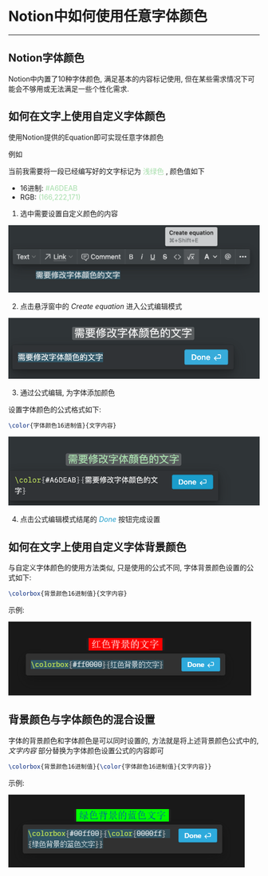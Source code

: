 # Notion中如何使用任意字体颜色

---

## Notion字体颜色

Notion中内置了10种字体颜色, 满足基本的内容标记使用, 但在某些需求情况下可能会不够用或无法满足一些个性化需求.

## 如何在文字上使用自定义字体颜色

使用Notion提供的Equation即可实现任意字体颜色

例如

当前我需要将一段已经编写好的文字标记为 <span style="color: #A6DEAB;">浅绿色</span> , 颜色值如下

- 16进制: <span style="color: #A6DEAB;">#A6DEAB</span>
- RGB: <span style="color: #A6DEAB;">(166,222,171)</span>

1. 选中需要设置自定义颜色的内容

  ![选中需要设置自定义颜色的内容](../images/Notion中如何使用任意字体颜色1.png)

2. 点击悬浮窗中的 *Create equation* 进入公式编辑模式

  ![进入公式编辑模式](../images/Notion中如何使用任意字体颜色2.png)

3. 通过公式编辑, 为字体添加颜色

  设置字体颜色的公式格式如下:

  ```latex
  \color{字体颜色16进制值}{文字内容}
  ```

  ![添加颜色](../images/Notion中如何使用任意字体颜色3.png)

4. 点击公式编辑模式结尾的 *<span style="color: #1b9dcb;">Done</span>* 按钮完成设置

## 如何在文字上使用自定义字体背景颜色

与自定义字体颜色的使用方法类似, 只是使用的公式不同, 字体背景颜色设置的公式如下:

```latex
\colorbox{背景颜色16进制值}{文字内容}
```

示例:

![设置文字背景颜色](../images/Notion中如何使用任意字体颜色4.png)

## 背景颜色与字体颜色的混合设置

字体的背景颜色和字体颜色是可以同时设置的, 方法就是将上述背景颜色公式中的, *文字内容* 部分替换为字体颜色设置公式的内容即可

```latex
\colorbox{背景颜色16进制值}{\color{字体颜色16进制值}{文字内容}}
```

示例:

![同时设置文字的背景颜色和字体颜色](../images/Notion中如何使用任意字体颜色5.png)